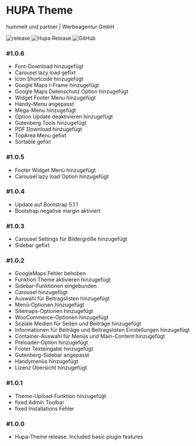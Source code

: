 # HUPA Theme
hummelt und partner | Werbeagentur GmbH

![release](https://img.shields.io/github/v/release/team-hummelt/hupa-starter)
![Hupa Release](https://img.shields.io/github/release-date/team-hummelt/hupa-starter)
![GitHub](https://img.shields.io/github/license/team-hummelt/hupa-starter)

### \#1.0.6
* Font-Download hinzugefügt
* Carousel lazy load gefixt
* Icon Shortcode hinzugefügt
* Google Maps I-Frame hinzugefügt
* Google Maps Datenschutz Option hinzugefügt
* Widget Footer Menu hinzugefügt
* Handy-Menu angepasst
* Mega-Menu hinzugefügt
* Option Update deaktivieren hinzugefügt
* Gutenberg Tools hinzugefügt
* PDF Download hinzugefügt
* TopArea Menu gefixt
* Sortable gefixt

### \#1.0.5
* Footer Widget Menü hinzugefügt
* Carousel lazy load Option hinzugefügt

### \#1.0.4
* Update auf Bootstrap 5.1.1
* Bootstrap negative margin aktiviert

### \#1.0.3
* Carousel Settings für Bildergröße hinzugefügt
* Sidebar gefixt

### \#1.0.2
* GoogleMaps Fehler behoben
* Funktion Theme aktivieren hinzugefügt
* Sidebar-Funktionen eingebunden
* Carousel hinzugefügt
* Auswahl für Beitragslisten hinzugefügt
* Menü-Optionen hinzugefügt
* Sitemaps-Optionen hinzugefügt
* WooCommerce-Optionen hinzugefügt
* Soziale Medien für Seiten und Beiträge hinzugefügt
* Informationen für Beiträge und Beitragslisten Einstellungen hinzugefügt
* Container-Auswahl für Menüs und Main-Content hinzugefügt
* Preloader-Option hinzugefügt
* Footer Texteingabe hinzugefügt
* Gutenberg-Sidebar angepasst
* Handymenüs hinzugefügt
* Lizenz Übersicht hinzugefügt

### \#1.0.1 
* Theme-Upload-Funktion hinzugefügt 
* fixed Admin Toolbar
* fixed Installations Fehler

### \#1.0.0
* Hupa-Theme release. Included basic plugin features
